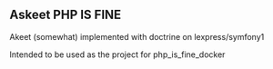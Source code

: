 ## Askeet PHP IS FINE

Akeet (somewhat) implemented with doctrine on lexpress/symfony1

Intended to be used as the project for php_is_fine_docker
